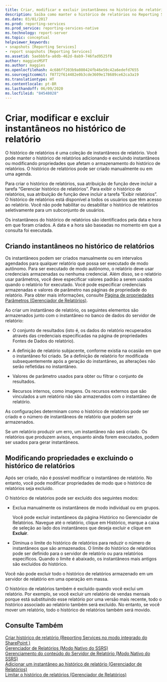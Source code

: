 ```yaml
---
title: Criar, modificar e excluir instantâneos no histórico de relatórios | Microsoft Docs
description: Saiba como manter o histórico de relatórios no Reporting Services adicionando e excluindo instantâneos ou modificando propriedades que afetam o armazenamento do histórico de relatórios.
ms.date: 03/01/2017
ms.prod: reporting-services
ms.prod_service: reporting-services-native
ms.technology: report-server
ms.topic: conceptual
helpviewer_keywords:
- snapshots [Reporting Services]
- report snapshots [Reporting Services]
ms.assetid: 5aebbbfa-a8db-462d-8ab9-746fad9525f0
author: maggiesMSFT
ms.author: maggies
ms.openlocfilehash: 4c686ff203b9a080424fb46e50c42a6edefd7655
ms.sourcegitcommit: f0772f614482e0b3cde3609e178689ce62ca3a19
ms.translationtype: HT
ms.contentlocale: pt-BR
ms.lasthandoff: 06/09/2020
ms.locfileid: "84548028"
---
```

# <a name="create-modify-and-delete-snapshots-in-report-history"></a>Criar, modificar e excluir instantâneos no histórico de relatório
  O histórico de relatórios é uma coleção de instantâneos de relatório. Você pode manter o histórico de relatórios adicionando e excluindo instantâneos ou modificando propriedades que afetam o armazenamento do histórico de relatórios. O histórico de relatórios pode ser criado manualmente ou em uma agenda.  
  
 Para criar o histórico de relatórios, sua atribuição de função deve incluir a tarefa “Gerenciar histórico de relatórios”. Para exibir o histórico de relatórios, sua atribuição de função deve incluir a tarefa “Exibir relatórios”. O histórico de relatórios está disponível a todos os usuários que têm acesso ao relatório. Você não pode habilitar ou desabilitar o histórico de relatórios seletivamente para um subconjunto de usuários.  
  
 Os instantâneos do histórico de relatórios são identificados pela data e hora em que foram criados. A data e a hora são baseadas no momento em que a consulta foi executada.  
  
## <a name="creating-snapshots-in-report-history"></a>Criando instantâneos no histórico de relatórios  
 Os instantâneos podem ser criados manualmente ou em intervalos agendados para qualquer relatório que possa ser executado de modo autônomo. Para ser executado de modo autônomo, o relatório deve usar credenciais armazenadas ou nenhuma credencial. Além disso, se o relatório usar parâmetros, você deve especificar valores padrão a serem usados quando o relatório for executado. Você pode especificar credenciais armazenadas e valores de parâmetro nas páginas de propriedade do relatório. Para obter mais informações, consulte [Página de propriedades Parâmetros &#40;Gerenciador de Relatórios&#41;](https://msdn.microsoft.com/library/ebb53598-2378-46ae-8935-d5192f8ea49a).  
  
 Ao criar um instantâneo de relatório, os seguintes elementos são armazenados junto com o instantâneo no banco de dados do servidor de relatório:  
  
-   O conjunto de resultados (isto é, os dados do relatório recuperados através das credenciais especificadas na página de propriedades Fontes de Dados do relatório).  
  
-   A definição de relatório subjacente, conforme existia na ocasião em que o instantâneo foi criado. Se a definição de relatório for modificada subsequentemente após a geração do instantâneo, as alterações não serão refletidas no instantâneo.  
  
-   Valores de parâmetro usados para obter ou filtrar o conjunto de resultados.  
  
-   Recursos internos, como imagens. Os recursos externos que são vinculados a um relatório não são armazenados com o instantâneo de relatório.  
  
 As configurações determinam como o histórico de relatórios pode ser criado e o número de instantâneos de relatório que podem ser armazenados.  
  
 Se um relatório produzir um erro, um instantâneo não será criado. Os relatórios que produzem avisos, enquanto ainda forem executados, podem ser usados para gerar instantâneos.  
  
## <a name="modifying-properties-and-deleting-report-history"></a>Modificando propriedades e excluindo o histórico de relatórios  
 Após ser criado, não é possível modificar o instantâneo de relatório. No entanto, você pode modificar propriedades de modo que o histórico de relatórios seja excluído.  
  
 O histórico de relatórios pode ser excluído dos seguintes modos:  
  
-   Exclua manualmente os instantâneos de modo individual ou em grupos.  
  
     Você pode excluir instantâneos da página Histórico no Gerenciador de Relatórios. Navegue até o relatório, clique em Histórico, marque a caixa de seleção ao lado dos instantâneos que deseja excluir e clique em **Excluir**.  
  
-   Diminua o limite do histórico de relatórios para reduzir o número de instantâneos que são armazenados. O limite do histórico de relatórios pode ser definido para o servidor de relatório ou para relatórios específicos. Quando o limite é abaixado, os instantâneos mais antigos são excluídos do histórico.  
  
 Você não pode excluir todo o histórico de relatórios armazenado em um servidor de relatório em uma operação em massa.  
  
 O histórico de relatórios também é excluído quando você exclui um relatório. Por exemplo, se você excluir um relatório de vendas mensais porque está substituindo esse relatório por uma versão mais recente, todo o histórico associado ao relatório também será excluído. No entanto, se você mover um relatório, todo o histórico de relatórios também será movido.  
  
## <a name="see-also"></a>Consulte Também  
 [Criar histórico de relatório &#40;Reporting Services no modo integrado do SharePoint &#41;](../../reporting-services/report-server/create-report-history-reporting-services-in-sharepoint-integrated-mode.md)   
 [Gerenciador de Relatórios &#40;Modo Nativo do SSRS&#41;](https://msdn.microsoft.com/library/80949f9d-58f5-48e3-9342-9e9bf4e57896)   
 [Gerenciamento do conteúdo do Servidor de Relatório &#40;Modo Nativo do SSRS&#41;](../../reporting-services/report-server/report-server-content-management-ssrs-native-mode.md)   
 [Adicionar um instantâneo ao histórico de relatório &#40;Gerenciador de Relatórios&#41;](../../reporting-services/report-server/add-a-snapshot-to-report-history-report-manager.md)   
 [Limitar o histórico de relatórios &#40;Gerenciador de Relatórios&#41;](../../reporting-services/reports/limit-report-history-report-manager.md)  
  
  
